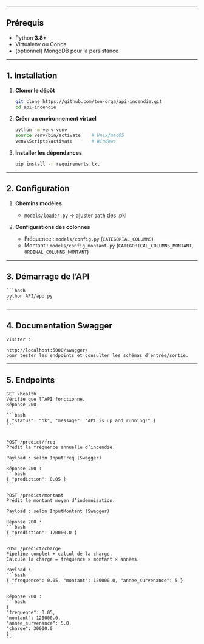 
---

## Prérequis

- Python **3.8+**  
- Virtualenv ou Conda  
- (optionnel) MongoDB pour la persistance  

---

## 1. Installation

1. **Cloner le dépôt**  
    ```bash
    git clone https://github.com/ton-orga/api-incendie.git
    cd api-incendie
    ```

2. **Créer un environnement virtuel**  
    ```bash
    python -m venv venv
    source venv/bin/activate    # Unix/macOS
    venv\Scripts\activate       # Windows
    ```

3. **Installer les dépendances**  
    ```bash
    pip install -r requirements.txt
    ```

---

## 2. Configuration

1. **Chemins modèles**  
   - `models/loader.py` → ajuster `path` des .pkl

2. **Configurations des colonnes**  
   - Fréquence : `models/config.py` (`CATEGORIAL_COLUMNS`)  
   - Montant   : `models/config_montant.py` (`CATEGORICAL_COLUMNS_MONTANT`, `ORDINAL_COLUMNS_MONTANT`)

---

## 3. Démarrage de l’API

    ```bash
    python API/app.py
    ```

---

## 4. Documentation Swagger
    Visiter :

    http://localhost:5000/swagger/
    pour tester les endpoints et consulter les schémas d’entrée/sortie.

---

## 5. Endpoints
    GET /health
    Vérifie que l’API fonctionne.
    Réponse 200
    
    ```bash
    { "status": "ok", "message": "API is up and running!" }
    ```
    

    POST /predict/freq
    Prédit la fréquence annuelle d’incendie.

    Payload : selon InputFreq (Swagger)

    Réponse 200 :
    ```bash
    { "prediction": 0.05 }
    ```

    POST /predict/montant
    Prédit le montant moyen d’indemnisation.
    
    Payload : selon InputMontant (Swagger)

    Réponse 200 :
    ```bash
    { "prediction": 120000.0 }
    ```

    POST /predict/charge
    Pipeline complet + calcul de la charge.
    Calcule la charge = fréquence × montant × années.

    Payload : 
    ```bash
    { "frequence": 0.05, "montant": 120000.0, "annee_survenance": 5 }
    ```
    
    Réponse 200 :
    ```bash
    {
    "frequence": 0.05,
    "montant": 120000.0,
    "annee_survenance": 5.0,
    "charge": 30000.0
    }
    ```
